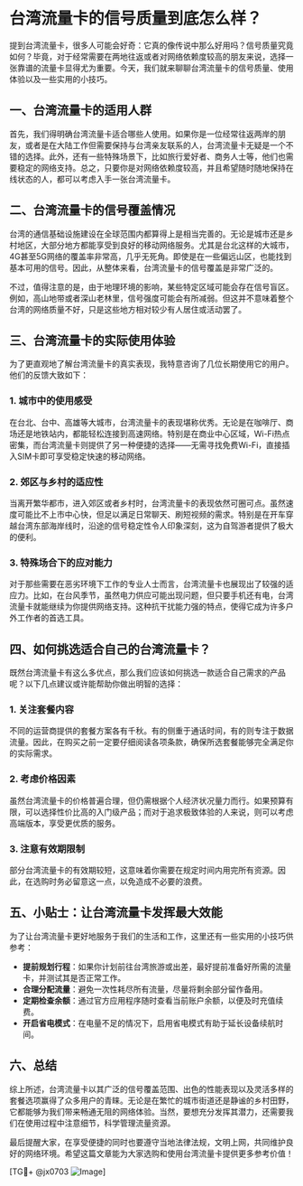 # 台湾流量卡的信号质量到底怎么样？

提到台湾流量卡，很多人可能会好奇：它真的像传说中那么好用吗？信号质量究竟如何？毕竟，对于经常需要在两地往返或者对网络依赖度较高的朋友来说，选择一张靠谱的流量卡显得尤为重要。今天，我们就来聊聊台湾流量卡的信号质量、使用体验以及一些实用的小技巧。

## 一、台湾流量卡的适用人群

首先，我们得明确台湾流量卡适合哪些人使用。如果你是一位经常往返两岸的朋友，或者是在大陆工作但需要保持与台湾亲友联系的人，台湾流量卡无疑是一个不错的选择。此外，还有一些特殊场景下，比如旅行爱好者、商务人士等，他们也需要稳定的网络支持。总之，只要你是对网络依赖度较高，并且希望随时随地保持在线状态的人，都可以考虑入手一张台湾流量卡。

## 二、台湾流量卡的信号覆盖情况

台湾的通信基础设施建设在全球范围内都算得上是相当完善的。无论是城市还是乡村地区，大部分地方都能享受到良好的移动网络服务。尤其是台北这样的大城市，4G甚至5G网络的覆盖率非常高，几乎无死角。即使是在一些偏远山区，也能找到基本可用的信号。因此，从整体来看，台湾流量卡的信号覆盖是非常广泛的。

不过，值得注意的是，由于地理环境的影响，某些特定区域可能会存在信号盲区。例如，高山地带或者深山老林里，信号强度可能会有所减弱。但这并不意味着整个台湾的网络质量不好，只是这些地方相对较少有人居住或活动罢了。

## 三、台湾流量卡的实际使用体验

为了更直观地了解台湾流量卡的真实表现，我特意咨询了几位长期使用它的用户。他们的反馈大致如下：

### 1. 城市中的使用感受
在台北、台中、高雄等大城市，台湾流量卡的表现堪称优秀。无论是在咖啡厅、商场还是地铁站内，都能轻松连接到高速网络。特别是在商业中心区域，Wi-Fi热点密集，而台湾流量卡则提供了另一种便捷的选择——无需寻找免费Wi-Fi，直接插入SIM卡即可享受稳定快速的移动网络。

### 2. 郊区与乡村的适应性
当离开繁华都市，进入郊区或者乡村时，台湾流量卡的表现依然可圈可点。虽然速度可能比不上市中心快，但足以满足日常聊天、刷短视频的需求。特别是在开车穿越台湾东部海岸线时，沿途的信号稳定性令人印象深刻，这为自驾游者提供了极大的便利。

### 3. 特殊场合下的应对能力
对于那些需要在恶劣环境下工作的专业人士而言，台湾流量卡也展现出了较强的适应力。比如，在台风季节，虽然电力供应可能出现问题，但只要手机还有电，台湾流量卡就能继续为你提供网络支持。这种抗干扰能力强的特点，使得它成为许多户外工作者的首选工具。

## 四、如何挑选适合自己的台湾流量卡？

既然台湾流量卡有这么多优点，那么我们应该如何挑选一款适合自己需求的产品呢？以下几点建议或许能帮助你做出明智的选择：

### 1. 关注套餐内容
不同的运营商提供的套餐方案各有千秋。有的侧重于通话时间，有的则专注于数据流量。因此，在购买之前一定要仔细阅读各项条款，确保所选套餐能够完全满足你的实际需求。

### 2. 考虑价格因素
虽然台湾流量卡的价格普遍合理，但仍需根据个人经济状况量力而行。如果预算有限，可以选择性价比高的入门级产品；而对于追求极致体验的人来说，则可以考虑高端版本，享受更优质的服务。

### 3. 注意有效期限制
部分台湾流量卡的有效期较短，这意味着你需要在规定时间内用完所有资源。因此，在选购时务必留意这一点，以免造成不必要的浪费。

## 五、小贴士：让台湾流量卡发挥最大效能

为了让台湾流量卡更好地服务于我们的生活和工作，这里还有一些实用的小技巧供参考：

- **提前规划行程**：如果你计划前往台湾旅游或出差，最好提前准备好所需的流量卡，并测试其是否正常工作。
- **合理分配流量**：避免一次性耗尽所有流量，尽量将剩余部分留作备用。
- **定期检查余额**：通过官方应用程序随时查看当前账户余额，以便及时充值续费。
- **开启省电模式**：在电量不足的情况下，启用省电模式有助于延长设备续航时间。

## 六、总结

综上所述，台湾流量卡以其广泛的信号覆盖范围、出色的性能表现以及灵活多样的套餐选项赢得了众多用户的青睐。无论是在繁忙的城市街道还是静谧的乡村田野，它都能够为我们带来畅通无阻的网络体验。当然，要想充分发挥其潜力，还需要我们在使用过程中注意细节，科学管理流量资源。

最后提醒大家，在享受便捷的同时也要遵守当地法律法规，文明上网，共同维护良好的网络环境。希望这篇文章能为大家选购和使用台湾流量卡提供更多参考价值！

[TG💪+ @jx0703 ![Image](https://github.com/user-attachments/assets/dbca1d08-cadb-493c-b0ec-ad6f7a83f270)]
